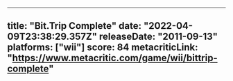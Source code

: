
---
title: "Bit.Trip Complete"
date: "2022-04-09T23:38:29.357Z"
releaseDate: "2011-09-13"
platforms: ["wii"]
score: 84
metacriticLink: "https://www.metacritic.com/game/wii/bittrip-complete"
---
